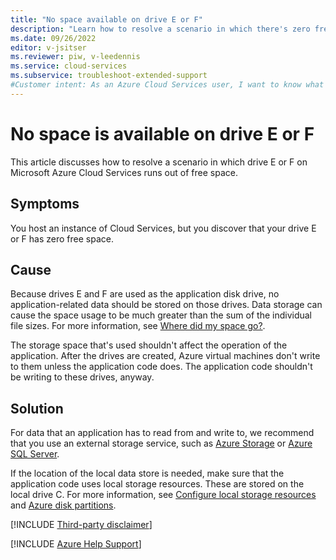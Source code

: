 ```yaml
---
title: "No space available on drive E or F"
description: "Learn how to resolve a scenario in which there's zero free space on drive E or F in Azure Cloud Services."
ms.date: 09/26/2022
editor: v-jsitser
ms.reviewer: piw, v-leedennis
ms.service: cloud-services
ms.subservice: troubleshoot-extended-support
#Customer intent: As an Azure Cloud Services user, I want to know what to do if my drive E or F runs out of free space so that I can continue to use this data to help troubleshoot various problems.
---
```


# No space is available on drive E or F

This article discusses how to resolve a scenario in which drive E or F on Microsoft Azure Cloud Services runs out of free space.

## Symptoms

You host an instance of Cloud Services, but you discover that your drive E or F has zero free space.

## Cause

Because drives E and F are used as the application disk drive, no application-related data should be stored on those drives. Data storage can cause the space usage to be much greater than the sum of the individual file sizes. For more information, see [Where did my space go?](/archive/blogs/askcore/where-did-my-space-go).

The storage space that's used shouldn't affect the operation of the application. After the drives are created, Azure virtual machines don't write to them unless the application code does. The application code shouldn't be writing to these drives, anyway.

## Solution

For data that an application has to read from and write to, we recommend that you use an external storage service, such as [Azure Storage](/azure/storage/common/storage-introduction) or [Azure SQL Server](https://azure.microsoft.com/services/sql-database/campaign/).

If the location of the local data store is needed, make sure that the application code uses local storage resources. These are stored on the local drive C. For more information, see [Configure local storage resources](https://github.com/Huachao/azure-content/blob/master/articles/cloud-services/cloud-services-configure-local-storage-resources.md) and [Azure disk partitions](./disk-partition-preservation.md#azure-disk-partitions).

[!INCLUDE [Third-party disclaimer](../../../includes/third-party-disclaimer.md)]

[!INCLUDE [Azure Help Support](../../../includes/azure-help-support.md)]
